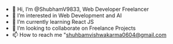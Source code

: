 - 👋 Hi, I’m @ShubhamV9833, Web Developer Freelancer
- 👀 I’m interested in Web Development and AI
- 🌱 I’m currently learning React JS
- 💞️ I’m looking to collaborate on Freelance Projects
- 📫 How to reach me "shuhbamvishwakarma0604@gmail.com

<!---
ShubhamV9833/ShubhamV9833 is a ✨ special ✨ repository because its `README.md` (this file) appears on your GitHub profile.
You can click the Preview link to take a look at your changes.
--->
